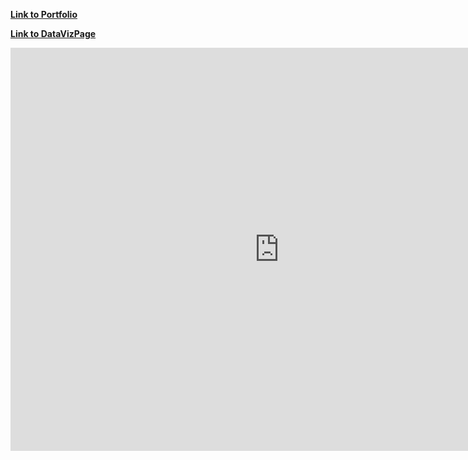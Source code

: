 [**Link to Portfolio**](https://mahrukh-k.github.io/Portfolio/)

[**Link to DataVizPage**](https://mahrukh-k.github.io/Portfolio/dataviz2.html)

<iframe src="https://data.oecd.org/chart/6S5r" width="860" height="645" style="border: 0" mozallowfullscreen="true" webkitallowfullscreen="true" allowfullscreen="true"><a href="https://data.oecd.org/chart/6S5r" target="_blank">OECD Chart: General government debt, Total, % of GDP, Annual, 2021</a></iframe>
